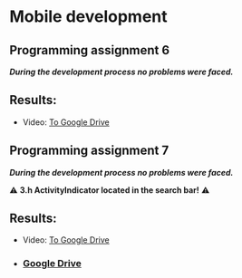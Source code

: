 # Mobile development

## Programming assignment 6
***During the development process no problems were faced.***

## Results:
* Video:
[To Google Drive](https://drive.google.com/file/d/1KC80RfiLVkeuBn48h65EVLOahA4bN9Ch/view?usp=sharing)

## Programming assignment 7
***During the development process no problems were faced.***

:warning: **3.h ActivityIndicator located in the search bar!** :warning:

## Results:
* Video:
[To Google Drive](https://drive.google.com/file/d/1DLqbr-8R9L0jDg8DKjeEqVQV-wGjPsZ-/view?usp=sharing)

* ### [Google Drive](https://drive.google.com/drive/folders/1bcd6x_1qoLS_CFKZ5RSPIgqRHYnHjzPn?usp=sharingg)
